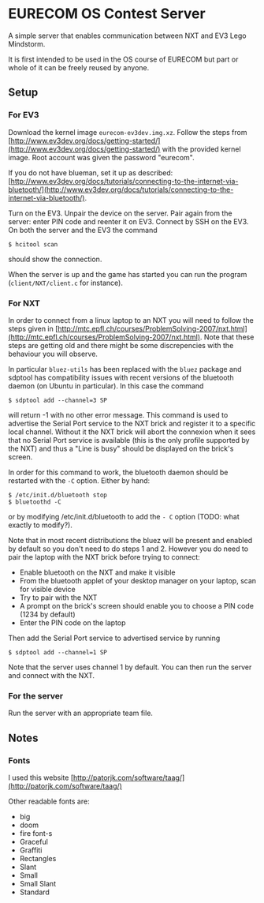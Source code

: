 # EURECOM OS Contest Server

A simple server that enables communication between NXT and EV3 Lego Mindstorm.

It is first intended to be used in the OS course of EURECOM but part or whole of it can be freely reused by anyone.

## Setup

### For EV3

Download the kernel image `eurecom-ev3dev.img.xz`. Follow the steps from [http://www.ev3dev.org/docs/getting-started/](http://www.ev3dev.org/docs/getting-started/) with the provided kernel image. Root account was given the password "eurecom".

If you do not have blueman, set it up as described: [http://www.ev3dev.org/docs/tutorials/connecting-to-the-internet-via-bluetooth/](http://www.ev3dev.org/docs/tutorials/connecting-to-the-internet-via-bluetooth/).

Turn on the EV3. Unpair the device on the server. Pair again from the server: enter PIN code and reenter it on EV3. Connect by SSH on the EV3. On both the server and the EV3 the command
```
$ hcitool scan
```

should show the connection.

When the server is up and the game has started you can run the program (`client/NXT/client.c` for instance).

### For NXT

In order to connect from a linux laptop to an NXT you will need to follow the steps given in [http://mtc.epfl.ch/courses/ProblemSolving-2007/nxt.html](http://mtc.epfl.ch/courses/ProblemSolving-2007/nxt.html). Note that these steps are getting old and there might be some discrepencies with the behaviour you will observe.

In particular `bluez-utils` has been replaced with the `bluez` package and sdptool has compatibility issues with recent versions of the bluetooth daemon (on Ubuntu in particular). In this case the command
```
$ sdptool add --channel=3 SP
```
will return -1 with no other error message. This command is used to advertise the Serial Port service to the NXT brick and register it to a specific local channel. Without it the NXT brick will abort the connexion when it sees that no Serial Port service is available (this is the only profile supported by the NXT) and thus a "Line is busy" should be displayed on the brick's screen.

In order for this command to work, the bluetooth daemon should be restarted with the `-C` option. Either by hand:
```
$ /etc/init.d/bluetooth stop
$ bluetoothd -C
```
or by modifying /etc/init.d/bluetooth to add the `- C` option (TODO: what exactly to modify?).

Note that in most recent distributions the bluez will be present and enabled by default so you don't need to do steps 1 and 2. However you do need to pair the laptop with the NXT brick before trying to connect:
* Enable bluetooth on the NXT and make it visible
* From the bluetooth applet of your desktop manager on your laptop, scan for visible device
* Try to pair with the NXT
* A prompt on the brick's screen should enable you to choose a PIN code (1234 by default)
* Enter the PIN code on the laptop

Then add the Serial Port service to advertised service by running
```
$ sdptool add --channel=1 SP
```
Note that the server uses channel 1 by default. You can then run the server and connect with the NXT.

### For the server

Run the server with an appropriate team file.

## Notes

### Fonts

I used this website [http://patorjk.com/software/taag/](http://patorjk.com/software/taag/)

Other readable fonts are:
* big
* doom
* fire font-s
* Graceful
* Graffiti
* Rectangles
* Slant
* Small
* Small Slant
* Standard

